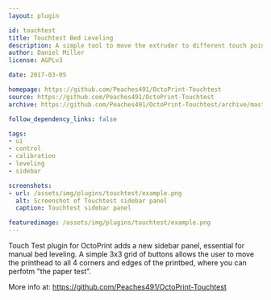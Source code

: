 ```yaml
---
layout: plugin

id: touchtest
title: Touchtest Bed Leveling
description: A simple tool to move the extruder to different touch points around the perimeter of the print bed. Useful for bed leveling.
author: Daniel Miller
license: AGPLv3

date: 2017-03-05

homepage: https://github.com/Peaches491/OctoPrint-Touchtest
source: https://github.com/Peaches491/OctoPrint-Touchtest
archive: https://github.com/Peaches491/OctoPrint-Touchtest/archive/master.zip

follow_dependency_links: false

tags:
- ui
- control
- calibration
- leveling
- sidebar

screenshots:
- url: /assets/img/plugins/touchtest/example.png
  alt: Screenshot of Touchtest sidebar panel
  caption: Touchtest sidebar panel

featuredimage: /assets/img/plugins/touchtest/example.png
---
```


Touch Test plugin for OctoPrint adds a new sidebar panel, essential for manual bed leveling.
A simple 3x3 grid of buttons allows the user to move the printhead to all 4 corners and edges of the printbed, where you can perfotm "the paper test".

More info at: https://github.com/Peaches491/OctoPrint-Touchtest

